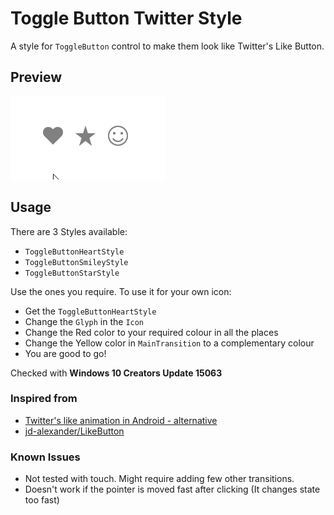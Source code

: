 # Toggle Button Twitter Style
A style for `ToggleButton` control to make them look like Twitter's Like Button.

## Preview
![Image Preview](ToggleButtonTwitterStyle.gif "Image Preview")

## Usage
There are 3 Styles available:
* `ToggleButtonHeartStyle`
* `ToggleButtonSmileyStyle`
* `ToggleButtonStarStyle`

Use the ones you require. To use it for your own icon:
* Get the `ToggleButtonHeartStyle`
* Change the `Glyph` in the `Icon`
* Change the Red color to your required colour in all the places
* Change the Yellow color in `MainTransition` to a complementary colour
* You are good to go!

Checked with **Windows 10 Creators Update 15063**

### Inspired from
* [Twitter's like animation in Android - alternative](http://frogermcs.github.io/twitters-like-animation-in-android-alternative/)
* [jd-alexander/LikeButton](https://github.com/jd-alexander/LikeButton)

### Known Issues
* Not tested with touch. Might require adding few other transitions.
* Doesn't work if the pointer is moved fast after clicking (It changes state too fast)